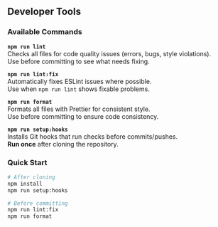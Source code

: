 ## Developer Tools

### Available Commands

**`npm run lint`**  
Checks all files for code quality issues (errors, bugs, style violations).  
Use before committing to see what needs fixing.

**`npm run lint:fix`**  
Automatically fixes ESLint issues where possible.  
Use when `npm run lint` shows fixable problems.

**`npm run format`**  
Formats all files with Prettier for consistent style.  
Use before committing to ensure code consistency.

**`npm run setup:hooks`**  
Installs Git hooks that run checks before commits/pushes.  
**Run once** after cloning the repository.

### Quick Start

```bash
# After cloning
npm install
npm run setup:hooks

# Before committing
npm run lint:fix
npm run format
```
